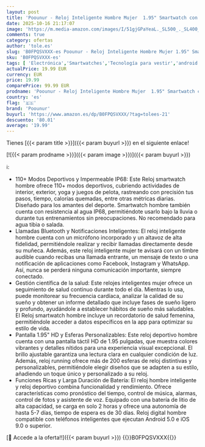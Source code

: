 ```yaml
---
layout: post
title: 'Poounur - Reloj Inteligente Hombre Mujer  1.95" Smartwatch con Llamadas Bluetooth y Notificación  110+ Modos Deportivos Pulsera  Pulsómetro/Podómetro/Monitor de Sueño  Impermeable IP68 para Android iOS  Azul'
date: 2025-10-16 21:17:07
image: 'https://m.media-amazon.com/images/I/51gjGPaYeaL._SL500_._SL400_.jpg'
comments: true
category: ofertas
author: 'tole.es'
slug: 'B0FPQSVXXX-es Poounur - Reloj Inteligente Hombre Mujer 1.95" Smartwatch...'
sku: 'B0FPQSVXXX-es'
tags: [ 'Electrónica','Smartwatches','Tecnología para vestir','android','poounur','🇪🇸', ]
actualPrice: 19.99 EUR
currency: EUR
price: 19.99
comparePrice: 99.99 EUR
prodname: 'Poounur - Reloj Inteligente Hombre Mujer  1.95" Smartwatch con Llamadas Bluetooth y Notificación  110+ Modos Deportivos Pulsera  Pulsómetro/Podómetro/Monitor de Sueño  Impermeable IP68 para Android iOS  Azul'
country: 'es'
flag: '🇪🇸'
brand: 'Poounur'
buyurl: 'https://www.amazon.es/dp/B0FPQSVXXX/?tag=tolees-21'
descuento: '80.01'
average: '19.99'
---
```


Tienes [{{< param title >}}]({{< param buyurl >}}) en el siguiente enlace!

[![{{< param prodname >}}]({{< param image >}})]({{< param buyurl >}})

ℹ️:

- 110+ Modos Deportivos y Impermeable IP68: Este Reloj smartwatch hombre ofrece 110+ modos deportivos, cubriendo actividades de interior, exterior, yoga y juegos de pelota, rastreando con precisión tus pasos, tiempo, calorías quemadas, entre otras métricas diarias. Diseñado para los amantes del deporte. Smartwatch hombre también cuenta con resistencia al agua IP68, permitiéndote usarlo bajo la lluvia o durante tus entrenamientos sin preocupaciones. No recomendado para agua tibia o salada.
- Llamadas Bluetooth y Notificaciones Inteligentes: El reloj inteligente hombre cuenta con un micrófono incorporado y un altavoz de alta fidelidad, permitiéndole realizar y recibir llamadas directamente desde su muñeca. Además, este reloj inteligente mujer te avisará con un timbre audible cuando recibas una llamada entrante, un mensaje de texto o una notificación de aplicaciones como Facebook, Instagram y WhatsApp. Así, nunca se perderá ninguna comunicación importante, siempre conectado.
- Gestión científica de la salud: Este relojes inteligentes mujer ofrece un seguimiento de salud continuo durante todo el día. Mientras lo usa, puede monitorear su frecuencia cardíaca, analizar la calidad de su sueño y obtener un informe detallado que incluye fases de sueño ligero y profundo, ayudándole a establecer hábitos de sueño más saludables. El Reloj smartwatch hombre incluye un recordatorio de salud femenina, permitiéndole acceder a datos específicos en la app para optimizar su estilo de vida.
- Pantalla 1.95" HD y Esferas Personalizables: Este reloj deportivo hombre cuenta con una pantalla táctil HD de 1.95 pulgadas, que muestra colores vibrantes y detalles nítidos para una experiencia visual excepcional. El brillo ajustable garantiza una lectura clara en cualquier condición de luz. Además, reloj running ofrece más de 200 esferas de reloj distintivas y personalizables, permitiéndole elegir diseños que se adapten a su estilo, añadiendo un toque único y personalizado a su reloj.
- Funciones Ricas y Larga Duración de Batería: El reloj hombre inteligente y reloj deportivo combina funcionalidad y rendimiento. Ofrece características como pronóstico del tiempo, control de música, alarmas, control de fotos y asistente de voz. Equipado con una batería de litio de alta capacidad, se carga en solo 2 horas y ofrece una autonomía de hasta 5-7 días, tiempo de espera es de 30 días. Reloj digital hombre compatible con teléfonos inteligentes que ejecutan Android 5.0 e iOS 9.0 o superior.

[🛒 Accede a la oferta!!]({{< param buyurl >}})
{{<world>}}B0FPQSVXXX{{</world>}}
